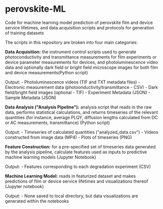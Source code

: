 # perovskite-ML

Code for machine learning model prediction of perovskite film and device service lifetimes, and data acquisition scripts and protocols for generation of training datasets 

The scripts in this repository are broken into four main categories:

**Data Acquisition:** the instrument control scripts used to generate photoconductivity and transmittance measurements for film experiments or device parameter measurements for devices, and photoluminescence video data and optionally dark field or bright field microscope images for both film and device measurements(Python script)

Output:
	- Photoluminescence videos (TIF and TXT metadata files)
	- Electronic measurement data 	(photoonductivity/transmittance - CSV)
	- Dark field/bright field images (optional - TIF)
	- Experiment Metadata (JSON)
	- Sample Metadata (JSON)
	
**Data Analysis ("Analysis Pipeline"):** analysis script that reads in the raw data, performs statistical calculations, and returns timeseries of the relevant quantities (for instance, average PLQY, diffusion lengths calculated from DC or AC measurements, transmittance) (Python script)

Output:
	- Timeseries of calculated quantities ("analyzed_data.csv")
	- Videos constructed from image data (MP4)
	- Plots of timeseries (PNG)

**Feature Construction:** for a pre-specified set of timeseries data generated by the analysis pipeline, calculate features used as inputs to predictive machine learning models (Jupyter Notebook)

Output:
	- Features corresponding to each degradation experiment 	(CSV)

**Machine Learning Model:** reads in featurized dataset and makes predictions of film or device service lifetimes and visualizations thereof (Jupyter notebook)

Output:
	- None saved to local directory, but data visualizations are 	generated within the notebooks
